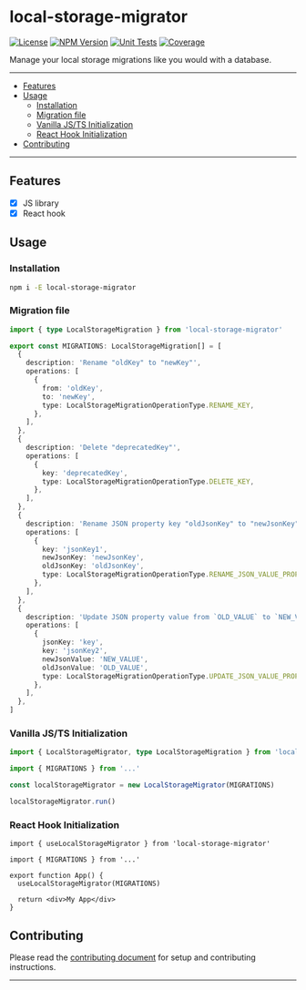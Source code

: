 # local-storage-migrator

[![License][img-license]][lnk-license] [![NPM Version][img-npm]][lnk-npm]
[![Unit Tests][img-unit-tests]][lnk-unit-tests] [![Coverage][img-coverage]][lnk-coverage]

Manage your local storage migrations like you would with a database.

---

- [Features](#features)
- [Usage](#usage)
  - [Installation](#installation)
  - [Migration file](#migration-file)
  - [Vanilla JS/TS Initialization](#vanilla-jsts-initialization)
  - [React Hook Initialization](#react-hook-initialization)
- [Contributing](#contributing)

---

## Features

- [x] JS library
- [x] React hook

## Usage

### Installation

```sh
npm i -E local-storage-migrator
```

### Migration file

```ts
import { type LocalStorageMigration } from 'local-storage-migrator'

export const MIGRATIONS: LocalStorageMigration[] = [
  {
    description: 'Rename "oldKey" to "newKey"',
    operations: [
      {
        from: 'oldKey',
        to: 'newKey',
        type: LocalStorageMigrationOperationType.RENAME_KEY,
      },
    ],
  },
  {
    description: 'Delete "deprecatedKey"',
    operations: [
      {
        key: 'deprecatedKey',
        type: LocalStorageMigrationOperationType.DELETE_KEY,
      },
    ],
  },
  {
    description: 'Rename JSON property key "oldJsonKey" to "newJsonKey"',
    operations: [
      {
        key: 'jsonKey1',
        newJsonKey: 'newJsonKey',
        oldJsonKey: 'oldJsonKey',
        type: LocalStorageMigrationOperationType.RENAME_JSON_VALUE_PROPERTY_KEY,
      },
    ],
  },
  {
    description: 'Update JSON property value from `OLD_VALUE` to `NEW_VALUE`',
    operations: [
      {
        jsonKey: 'key',
        key: 'jsonKey2',
        newJsonValue: 'NEW_VALUE',
        oldJsonValue: 'OLD_VALUE',
        type: LocalStorageMigrationOperationType.UPDATE_JSON_VALUE_PROPERTY_VALUE,
      },
    ],
  },
]
```

### Vanilla JS/TS Initialization

```ts
import { LocalStorageMigrator, type LocalStorageMigration } from 'local-storage-migrator'

import { MIGRATIONS } from '...'

const localStorageMigrator = new LocalStorageMigrator(MIGRATIONS)

localStorageMigrator.run()
```

### React Hook Initialization

```tsx
import { useLocalStorageMigrator } from 'local-storage-migrator'

import { MIGRATIONS } from '...'

export function App() {
  useLocalStorageMigrator(MIGRATIONS)

  return <div>My App</div>
}
```

## Contributing

Please read the [contributing document](CONTRIBUTING.md) for setup and contributing instructions.

---

[img-coverage]: https://img.shields.io/codecov/c/github/ivangabriele/local-store-migrator?flag=unit&style=for-the-badge
[img-license]: https://img.shields.io/github/license/ivangabriele/local-store-migrator?style=for-the-badge
[img-npm]: https://img.shields.io/npm/v/local-store-migrator?style=for-the-badge
[img-unit-tests]:
  https://img.shields.io/github/actions/workflow/status/ivangabriele/local-store-migrator/check.yml?branch=main&label=Unit&style=for-the-badge
[lnk-coverage]: https://app.codecov.io/gh/ivangabriele/local-store-migrator
[lnk-license]: https://github.com/ivangabriele/local-store-migrator/blob/main/LICENSE
[lnk-npm]: https://www.npmjs.com/package/local-store-migrator
[lnk-unit-tests]: https://github.com/ivangabriele/local-store-migrator/actions?query=branch%3Amain++
